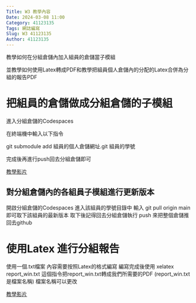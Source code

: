 ```yaml
---
Title: W3 教學內容
Date: 2024-03-08 11:00
Category: 41123135
Tags: 網誌編寫
Slug: W3 41123135
Author: 41123135
---
```


教學如何在分組倉儲內加入組員的倉儲當子模組

並教學如何使用Latex轉成PDF和教學把組員個人倉儲內的分配的Latex合併為分組的報告PDF

<!-- PELICAN_END_SUMMARY -->

# 把組員的倉儲做成分組倉儲的子模組

進入分組倉儲的Codespaces

在終端機中輸入以下指令

git submodule add 組員的個人倉儲網址.git 組員的學號

完成後再進行push回去分組倉儲即可

[教學影片](https://nfuedu-my.sharepoint.com/:v:/g/personal/yen_nfu_edu_tw/EZbnYCWfEylAmXhpOqXWgZUBMxerlNYRgQsBBjZAQ90lmg?nav=eyJyZWZlcnJhbEluZm8iOnsicmVmZXJyYWxBcHAiOiJPbmVEcml2ZUZvckJ1c2luZXNzIiwicmVmZXJyYWxBcHBQbGF0Zm9ybSI6IldlYiIsInJlZmVycmFsTW9kZSI6InZpZXciLCJyZWZlcnJhbFZpZXciOiJNeUZpbGVzTGlua0NvcHkifX0&e=8nGXOz)

## 對分組倉儲內的各組員子模組進行更新版本

開啟分組倉儲的Codespaces 進入該組員的學號目錄中 輸入 git pull origin main 即可取下該組員的最新版本 取下後記得回去分組倉儲執行 push 來把整個倉儲推回去github

# 使用Latex 進行分組報告

使用一個.txt檔案 內容需要按照Latex的格式編寫 編寫完成後使用 xelatex report_win.txt 這個指令把report_win.txt轉成我們所需要的PDF (report_win.txt 是檔案名稱) 檔案名稱可以更改 

[教學影片](https://nfuedu-my.sharepoint.com/:v:/g/personal/yen_nfu_edu_tw/ESjVHtGM6_VHhiXfHVspzXwBdvHAx67b__YfRmxX6fRU2Q?nav=eyJyZWZlcnJhbEluZm8iOnsicmVmZXJyYWxBcHAiOiJPbmVEcml2ZUZvckJ1c2luZXNzIiwicmVmZXJyYWxBcHBQbGF0Zm9ybSI6IldlYiIsInJlZmVycmFsTW9kZSI6InZpZXciLCJyZWZlcnJhbFZpZXciOiJNeUZpbGVzTGlua0NvcHkifX0&e=wKRtj2)